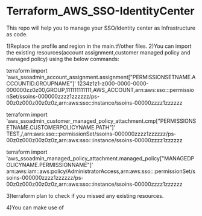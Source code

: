 # Terraform_AWS_SSO-IdentityCenter

This repo will help you to manage your SSO/Identity center as Infrastructure as code.

1)Replace the profile and region in the main.tf/other files.
2)You can import the existing resources(account assignment,customer managed policy and managed policy) using the below commands:
 
  terraform import 'aws_ssoadmin_account_assignment.assignment["PERMISSIONSETNAME.ACCOUNTID.GROUPNAME"]' 1234z1z1-z000-0000-0000-000000zz0z00,GROUP,111111111111,AWS_ACCOUNT,arn:aws:sso:::permissionSet/ssoins-000000zzzz1zzzzzz/ps-00z0z000z00z0z0z,arn:aws:sso:::instance/ssoins-00000zzzz1zzzzzz
  
  terraform import 'aws_ssoadmin_customer_managed_policy_attachment.cmp["PERMISSIONSETNAME.CUSTOMERPOLICYNAME.PATH"]' TEST,/,arn:aws:sso:::permissionSet/ssoins-000000zzzz1zzzzzz/ps-00z0z000z00z0z0z,arn:aws:sso:::instance/ssoins-00000zzzz1zzzzzz

  terraform import 'aws_ssoadmin_managed_policy_attachment.managed_policy["MANAGEDPOLICYNAME.PERMISSIONNAME"]' arn:aws:iam::aws:policy/AdministratorAccess,arn:aws:sso:::permissionSet/ssoins-000000zzzz1zzzzzz/ps-00z0z000z00z0z0z,arn:aws:sso:::instance/ssoins-00000zzzz1zzzzzz
  
3)terraform plan to check if you missed any existing resources.

4)You can make use of 
